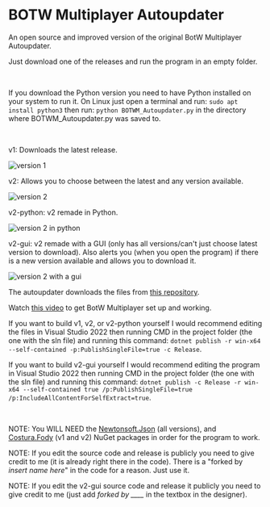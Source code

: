 # BOTW Multiplayer Autoupdater

An open source and improved version of the original BotW Multiplayer Autoupdater.

Just download one of the releases and run the program in an empty folder.

&nbsp;

If you download the Python version you need to have Python installed on your system to run it. On Linux just open a terminal and run: `sudo apt install python3` then run: `python BOTWM_Autoupdater.py` in the directory where BOTWM_Autoupdater.py was saved to.

&nbsp;

v1: Downloads the latest release.

![version 1](https://gitea.30-seven.cc/Wesley/BotW.Multiplayer.Autoupdater/raw/branch/main/images/v1.png)

v2: Allows you to choose between the latest and any version available.

![version 2](https://gitea.30-seven.cc/Wesley/BotW.Multiplayer.Autoupdater/raw/branch/main/images/v2.png)

v2-python: v2 remade in Python.

![version 2 in python](https://gitea.30-seven.cc/Wesley/BotW.Multiplayer.Autoupdater/raw/branch/main/images/Python.png)

v2-gui: v2 remade with a GUI (only has all versions/can't just choose latest version to download). Also alerts you (when you open the program) if there is a new version available and allows you to download it.

![version 2 with a gui](https://gitea.30-seven.cc/Wesley/BotW.Multiplayer.Autoupdater/raw/branch/main/images/GUI.png)

The autoupdater downloads the files from [this repository](https://gitea.30-seven.cc/Wesley/BotW.Multiplayer.Release).

Watch [this video](https://www.youtube.com/watch?v=j18yicimeiM) to get BotW Multiplayer set up and working.

If you want to build v1, v2, or v2-python yourself I would recommend editing the files in Visual Studio 2022 then running CMD in the project folder (the one with the sln file) and running this command: `dotnet publish -r win-x64 --self-contained -p:PublishSingleFile=true -c Release`.

If you want to build v2-gui yourself I would recommend editing the program in Visual Studio 2022 then running CMD in the project folder (the one with the sln file) and running this command: `dotnet publish -c Release -r win-x64 --self-contained true /p:PublishSingleFile=true /p:IncludeAllContentForSelfExtract=true`.

&nbsp;

NOTE: You WILL NEED the [Newtonsoft.Json](https://www.nuget.org/packages/newtonsoft.json) (all versions), and [Costura.Fody](https://www.nuget.org/packages/Costura.Fody) (v1 and v2) NuGet packages in order for the program to work.

NOTE: If you edit the source code and release is publicly you need to give credit to me (it is already right there in the code).
There is a "forked by *insert name here*" in the code for a reason. Just use it.

NOTE: If you edit the v2-gui source code and release it publicly you need to give credit to me (just add *forked by ____* in the textbox in the designer).